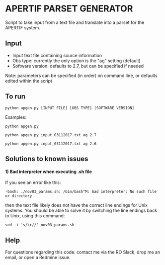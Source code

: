 # APERTIF PARSET GENERATOR
Script to take input from a text file and translate into a parset for the APERTIF system. 

## Input
- Input text file containing source information
- Obs type: currently the only option is the "ag" setting (default)
- Software version: defaults to 2.7, but can be specified if needed

Note: parameters can be specified (in order) on command line, or defaults edited within the script

## To run
``` 
python apgen.py [INPUT FILE] [OBS TYPE] [SOFTWARE VERSION]
```
Examples:
```
python apgen.py
```
```
python apgen.py input_03112017.txt ag 2.7
```
```
python apgen.py input_03112017.txt ag 2.6
```

## Solutions to known issues
#### 1) Bad interpreter when executing .sh file
If you see an error like this:
```
-bash: ./nov03_params.sh: /bin/bash^M: bad interpreter: No such file or directory
```
then the text file likely does not have the correct line endings for Unix systems. You should be able to solve it by switching the line endings back to Unix, using this command:
```
sed -i 's/\r//' nov03_params.sh 
```

## Help
For questions regarding this code: contact me via the RO Slack, drop me an email, or open a Redmine issue.
